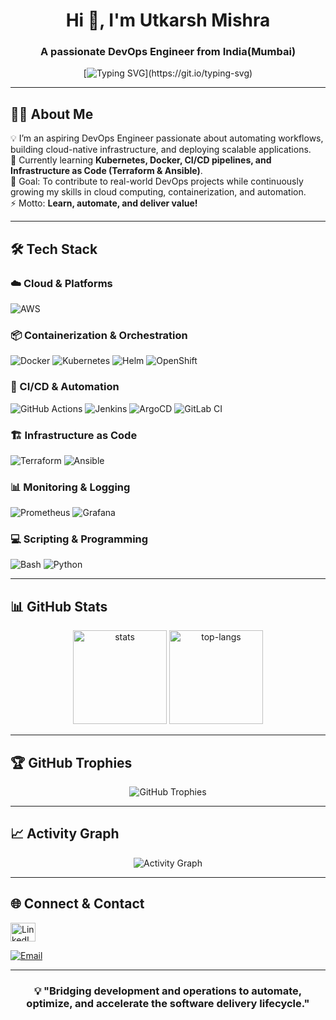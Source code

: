 <h1 align="center">Hi 👋, I'm Utkarsh Mishra</h1>
<h3 align="center">A passionate DevOps Engineer from India(Mumbai)</h3>
<div align="center">

[![Typing SVG](https://readme-typing-svg.herokuapp.com?font=Fira+Code&pause=1000&color=2E9EF7&center=true&vCenter=true&width=1000&lines=%F0%9F%9A%80%20Cloud%20%7C%20Containerization%20%7C%20Automation%20%7C%20CI%2FCD%20%7C%20Infrastructure%20as%20Code;)](https://git.io/typing-svg)

</div>

---

## 👨‍💻 About Me  
💡 I’m an aspiring DevOps Engineer passionate about automating workflows, building cloud-native infrastructure, and deploying scalable applications.  
🌱 Currently learning **Kubernetes, Docker, CI/CD pipelines, and Infrastructure as Code (Terraform & Ansible)**.  
🎯 Goal: To contribute to real-world DevOps projects while continuously growing my skills in cloud computing, containerization, and automation.  
⚡ Motto: **Learn, automate, and deliver value!** 

---

## 🛠️ Tech Stack  

### ☁️ Cloud & Platforms  
![AWS](https://img.shields.io/badge/AWS-%23FF9900.svg?style=flat&logo=amazon-aws&logoColor=white)  

### 📦 Containerization & Orchestration  
![Docker](https://img.shields.io/badge/Docker-%230db7ed.svg?style=flat&logo=docker&logoColor=white)  ![Kubernetes](https://img.shields.io/badge/Kubernetes-%23326ce5.svg?style=flat&logo=kubernetes&logoColor=white)  ![Helm](https://img.shields.io/badge/Helm-%230F1689.svg?style=flat&logo=helm&logoColor=white)  ![OpenShift](https://img.shields.io/badge/OpenShift-%23EE0000.svg?style=flat&logo=redhatopenshift&logoColor=white)  

### 🔄 CI/CD & Automation  
![GitHub Actions](https://img.shields.io/badge/GitHub%20Actions-%232088FF.svg?style=flat&logo=githubactions&logoColor=white)  ![Jenkins](https://img.shields.io/badge/Jenkins-%232C5263.svg?style=flat&logo=jenkins&logoColor=white)  ![ArgoCD](https://img.shields.io/badge/ArgoCD-%23EF7B4D.svg?style=flat&logo=argo&logoColor=white)  ![GitLab CI](https://img.shields.io/badge/GitLab%20CI-%23FCA121.svg?style=flat&logo=gitlab&logoColor=white)  

### 🏗️ Infrastructure as Code  
![Terraform](https://img.shields.io/badge/Terraform-%23623CE4.svg?style=flat&logo=terraform&logoColor=white)  ![Ansible](https://img.shields.io/badge/Ansible-%23EE0000.svg?style=flat&logo=ansible&logoColor=white)  

### 📊 Monitoring & Logging  
![Prometheus](https://img.shields.io/badge/Prometheus-%23E6522C.svg?style=flat&logo=prometheus&logoColor=white)  ![Grafana](https://img.shields.io/badge/Grafana-%23F46800.svg?style=flat&logo=grafana&logoColor=white)  

### 💻 Scripting & Programming  
![Bash](https://img.shields.io/badge/Bash-%234EAA25.svg?style=flat&logo=gnubash&logoColor=white)  ![Python](https://img.shields.io/badge/Python-%233776AB.svg?style=flat&logo=python&logoColor=white)  

---

## 📊 GitHub Stats  

<p align="center">
  <img src="https://github-readme-stats.vercel.app/api?username=falconcoder01&show_icons=true&theme=tokyonight" alt="stats" height="150"/>
  <img src="https://github-readme-stats.vercel.app/api/top-langs/?username=falconcoder01&layout=compact&theme=tokyonight" alt="top-langs" height="150"/>
</p>

---

## 🏆 GitHub Trophies
<div align="center">
  <img src="https://github-profile-trophy.vercel.app/?username=falconcoder01&theme=tokyonight&no-frame=true&no-bg=true&margin-w=4" alt="GitHub Trophies">
</div>

---

## 📈 Activity Graph
<div align="center">
  <img src="https://github-readme-activity-graph.vercel.app/graph?username=falconcoder01&theme=tokyo-night&hide_border=true" alt="Activity Graph">
</div>

---

## 🌐 Connect & Contact

<p align="left">
  <!-- LinkedIn -->
  <a href="https://linkedin.com/in/utkarshm1" target="_blank">
    <img align="center" src="https://cdn.jsdelivr.net/gh/simple-icons/simple-icons/icons/linkedin.svg" alt="LinkedIn" height="30" width="40" />
  </a>

  [![Email](https://img.shields.io/badge/Email-utkarshmishra5485@gmail.com-red?style=for-the-badge&logo=gmail&logoColor=white)](mailto:utkarshmishra5485@gmail.com)
  
</p>

---

<div align="center">
  
### 💡 "Bridging development and operations to automate, optimize, and accelerate the software delivery lifecycle."

</div>
